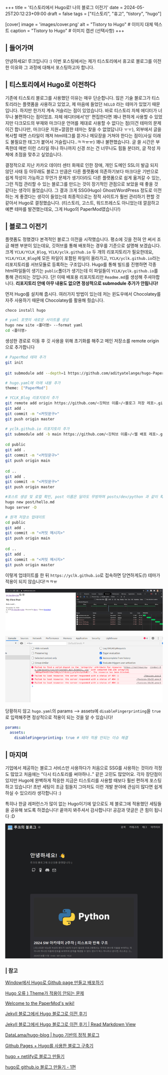 +++
title = '티스토리에서 Hugo로! 나의 블로그 이전기'
date = 2024-05-25T20:12:23+09:00
draft = false
tags = ["티스토리", "휴고", "tistory", "hugo"]

[cover]
image = 'images/cover.png'
alt = "Tistory to Hugo"  # 이미지 대체 텍스트
caption = "Tistory to Hugo"  # 이미지 캡션 (선택사항)
+++

## | 들어가며
안녕하세요! 루크입니다 :) 이번 포스팅에서는 제가 티스토리에서 휴고로 블로그를 이전한 이유와 그 과정에 대해서 포스팅하고자 합니다.

## | 티스토리에서 Hugo로 이전하다
기존에 티스토리 블로그를 사용했던 이유는 매우 단순합니다. 많은 기술 블로그가 티스토리라는 플랫폼을 사용하고 있었고, 제 마음에 들었던 `hELLO` 라는 테마가 있었기 때문입니다. 하지만 한가지 계속 거슬리는 점이 있었습니다. 바로 티스토리 자체 에디터가 너무나 불편하다는 점이었죠. 자체 에디터에서'만' 편집한다면 꽤나 편하게 사용할 수 있었지만 다크모드의 부재와 마크다운 언어를 제대로 사용할 수 없다는 점(이건 테마의 문제이긴 합니다만, 마크다운 지원+깔끔한 테마는 찾을 수 없었답니다 ㅜㅜ), 외부에서 글을 복사할 때면 스타일이 깨져 html테그를 뜯거나 메모장을 거쳐야 한다는 점이(사실 이래도 불필요한 태그가 붙어서 거슬립니다..ㅋㅋㅠㅠ) 꽤나 불편했습니다. 글 쓸 시간은 부족한데 매번 이런 스타일 하나 하나까지 신경 쓰는 건 너무나도 힘들 분더러, 글 작성 자체에 초점을 맞추고 싶었습니다.

결정적으로 지난 카카오 데이터 센터 화재로 인한 장애, 개인 도메인 SSL이 발급 되지 않던 사태 등 아무래도 블로그 만큼은 다른 플랫폼에 의존하기보다 마크다운 기반으로 쉽게 작성이 가능하고 무언가 문제가 생기더라도 다른 플랫폼으로 쉽게 옮겨갈 수 있는, 그런 직접 관리할 수 있는 블로그를 만드는 것이 장기적인 관점으로 보았을 때 좋을 것 같다는 생각이 들었습니다. 그 결과 크게 SSG(Hugo) Ghost/WordPress 정도로 이전하는 게 좋겠다는 생각이 들었는데 최종적으로는 정적 사이트가 훨씬 관리하기 편할 것 같아서 Hugo로 결정했습니다. (티스토리, 고스트, 워드프레스도 아니었는데 깔끔하고 예쁜 테마를 발견했는데요, 그게 Hugo의 PaperMod였습니다!)

## | 블로그 이전기
플랫폼도 정했겠다 본격적인 블로그 이전을 시작했습니다. 평소에 깃을 전혀 안 써서 조금 해맨 부분이 있는데요, 깃허브를 통해 배포하는 경우를 기준으로 설명해 보겠습니다. 크게 `YCLK/YCLK_Blog`, `YCLK/yclk.github.io` 두 개의 리포지토리가 필요한데요, `YCLK/YCLK_Blog`에 모든 파일이 포함된 파일이 올라가고, `YCLK/yclk.github.io`라는 리포지토리를 서브모듈로 등록하는 구조입니다. Hugo를 통해 빌드를 진행하면 각종 html파일들이 생기는 `public`폴더가 생기는데 이 파일들이 `YCLK/yclk.github.io`를 통해 관리되는 것입니다. 단! 이때 배포용 리포지토리만 `Readme.md`를 생성해 주셔야합니다. **리포지토리 안에 아무 내용도 없으면 정상적으로 submodule 추가가 안됩니다!**

먼저 Hugo를 설치해 줍시다. 여러가지 방법이 있는데 저는 윈도우에서 Chocolatey를 자주 사용하기 때문에 Chocolatey를 활용해 줬습니다.

```
choco install hugo
```

```bash
# yaml 포맷의 새로운 사이트를 생성
hugo new site <폴더명> --format yaml
cd <폴더명>
```

생성한 경로로 이동 후 깃 사용을 위해 초기화를 해주고 메인 저장소를 remote origin으로 추가합니다

```bash
# PaperMod 테마 추가
git init

git submodule add --depth=1 https://github.com/adityatelange/hugo-PaperMod.git themes/PaperMod
```

```bash
# hugo.yaml에 아래 내용 추가
theme: ["PaperMod"]
```

```bash
# YCLK_Blog 리포지토리 추가
git remote add origin https://github.com/<깃허브 이름>/<블로그 저장 레포>.git
git add .
git commit -m "<커밋문구>"
git push origin master
```

```bash
# yclk.github.io 리포지토리 추가
git submodule add -b main https://github.com/<깃허브 이름>/<웹 배포 레포>.git public

cd public
git add .
git commit -m "<커밋문구>"
git push origin main

cd ..
git add .
git commit -m "<커밋문구>"
git push origin master
```

```bash
#포스트 생성 및 로컬 확인, post 이름은 달라도 무방하며 posts/dev/python 과 같이 확장할 수도 있음
hugo new post/hello.md 
hugo server -D
```

```bash
# 원격 저장소 업데이트
cd public
git add .
git commit -m "<커밋 메시지>"
git push origin main

cd ..
git add .
git commit -m "<커밋 메시지>"
git push origin master
```

이렇게 업데이트를 한 뒤 `https://yclk.github.io`로 접속하면 당연하게도(!) 테마가 적용이 되지 않습니다!ㅋㅋㅠ

![](images/Pasted%20image%2020240914111142.png)

![](images/Pasted%20image%2020240914111134.png)

당황하지 않고 `hugo.yaml`의 params --> assets에 `disableFingerprinting`을 `true`로 입력해주면 정상적으로 적용이 되는 것을 알 수 있습니다!

```yaml
params:
  assets:
    disableFingerprinting: true # 테마 적용 안되는 이슈 해결
```

## | 마지며
기업에서 제공하는 블로그 서비스만 사용하다가 처음으로 SSG를 사용하는 것이라 걱정도 많았고 처음에는 "다시 티스토리를 써야하나.." 같은 고민도 많았어요. 각자 장단점이 있지만 Hugo에 완벽하게 적응한 지금은 티스토리를 사용할 때보다 훨씬 편하게 포스팅 하고 있습니다! 초반 세팅이 조금 힘들지 그마저도 이런 개발 분야에 관심이 많다면 쉽게 하실 수 있으리라 생각합니다 :)

특히나 한글 레퍼런스가 많이 없는 Hugo이기에 앞으로도 제 블로그에 적용했던 세팅들을 공유해 보도록 하겠습니다! 끝까지 봐주셔서 감사합니다! 공감과 댓글은 큰 힘이 됩니다 :D

![](images/Pasted%20image%2020240914111511.png)

### | 참고
[Window에서 Hugo로 Github page 만들고 배포하기](https://jeha00.github.io/post/dev-contents/hugo%EB%A1%9C-github-page-%EB%A7%8C%EB%93%A4%EA%B3%A0-%EB%B0%B0%ED%8F%AC%ED%95%98%EA%B8%B0/)

[Hugo 오류 ) Theme가 적용이 안되는 문제](https://diy-multitab.tistory.com/66)

[Welcome to the PaperMod's wiki!](https://github.com/adityatelange/hugo-PaperMod/wiki/)

[Jekyll 블로그에서 Hugo 블로그로 이전 후기](https://blog.dslab.kr/jekyll-to-hugo/)

[Jekyll 블로그에서 Hugo 블로그로 이전 후기 | Read Markdown View](blog.dslab.kr/jekyll-to-hugo/index.md)

[DataLama/hugo-blog | hugo 기반의 정적 블로그](https://github.com/DataLama/hugo-blog)

[Github Pages + Hugo를 사용한 블로그 구축기](https://blog.billo.io/devposts/blog_github_page/)

[hugo + netlify로 블로그 만들기](https://lena-chamna.netlify.app/post/how_to_make_hugo_blog_with_netlify/)

[hugo로 github.io 블로그 만들기 - 1편](https://blog.naver.com/nhistory/222387283804)
